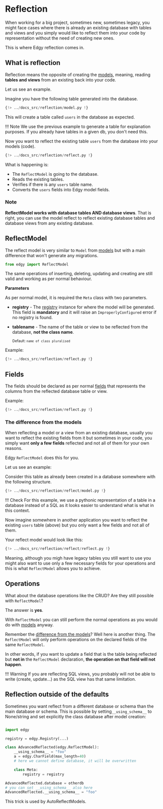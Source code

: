 # Reflection

When working for a big project, sometimes new, sometimes legacy, you might face cases where there
is already an existing database with tables and views and you simply would like to reflect them
into your code by representation without the need of creating new ones.

This is where Edgy reflection comes in.

## What is reflection

Reflection means the opposite of creating the [models](../models.md), meaning, reading
**tables and views** from an existing back into your code.

Let us see an example.

Imagine you have the following table generated into the database.

```python
{!> ../docs_src/reflection/model.py !}
```

This will create a table called `users` in the database as expected.

!!! Note
    We use the previous example to generate a table for explanation purposes. If you already
    have tables in a given db, you don't need this.

Now you want to reflect the existing table `users` from the database into your models (code).

```python hl_lines="8"
{!> ../docs_src/reflection/reflect.py !}
```

What is happening is:

* The `ReflectModel` is going to the database.
* Reads the existing tables.
* Verifies if there is any `users` table name.
* Converts the `users` fields into Edgy model fields.

### Note

**ReflectModel works with database tables AND database views**. That is right, you can use the
model reflect to reflect existing database tables and database views from any existing database.

## ReflectModel

The reflect model is very similar to `Model` from [models](../models.md) but with a main difference
that won't generate any migrations.

```python
from edgy import ReflectModel
```

The same operations of inserting, deleting, updating and creating are still valid and working
as per normal behaviour.

**Parameters**

As per normal model, it is required the `Meta` class with two parameters.

* **registry** - The [registry](../registry.md) instance for where the model will be generated. This
field is **mandatory** and it will raise an `ImproperlyConfigured` error if no registry is found.

* **tablename** - The name of the table or view to be reflected from the database, **not the class name**.

    <sup>Default: `name of class pluralised`<sup>

Example:

```python hl_lines="13 14"
{!> ../docs_src/reflection/reflect.py !}
```

## Fields

The fields should be declared as per normal [fields](../fields.md) that represents the columns from
the reflected database table or view.

Example:

```python hl_lines="9 10"
{!> ../docs_src/reflection/reflect.py !}
```

### The difference from the models

When reflecting a model or a view from an existing database, usually you want to reflect the
existing fields from it but sometimes in your code, you simply want **only a few fields** reflected
and not all of them for your own reasons.

Edgy `ReflectModel` does this for you.

Let us see an example:

Consider this table as already been created in a database somewhere with the following structure.

```python
{!> ../docs_src/reflection/reflect/model.py !}
```

!!! Check
    For this example, we use a pythonic representation of a table in a database instead of a SQL as
    it looks easier to understand what is what in this context.

Now imagine somewhere in another application you want to reflect the existing `users` table
(above) but you only want a few fields and not all of them.

Your reflect model would look like this:

```python hl_lines="9-11"
{!> ../docs_src/reflection/reflect/reflect.py !}
```

Meaning, although you migh have legacy tables you still want to use you might also want to use
only a few necessary fields for your operations and this is what `ReflectModel` allows you to
achieve.

## Operations

What about the database operations like the CRUD? Are they still possible with `ReflectModel`?

The answer is **yes**.

With `ReflectModel` you can still perform the normal operations as you would do with
[models](../models.md) anyway.

Remember the [difference from the models](#the-difference-from-the-models)? Well here is another
thing. The `ReflectModel` will only perform operations on the declared fields of the
same `ReflectModel`.

In other words, if you want to update a field that is the table being reflected but **not in**
the `ReflectModel` declaration, **the operation on that field will not happen**.

!!! Warning
    If you are reflecting SQL views, you probably will not be able to write (create, update...) as
    the SQL view has that same limitation.


## Reflection outside of the defaults

Sometimes you want reflect from a different database or schema than the main database or schema.
This is possible by setting`__using_schema__` to None/string and set explicitly the class database after model creation:

``` python

import edgy

registry = edgy.Registry(...)

class AdvancedReflected(edgy.ReflectModel):
    __using_schema__ = "foo"
    a = edgy.CharField(max_length=40)
    # here we cannot define database, it will be overwritten

    class Meta:
        registry = registry

AdvancedReflected.database = otherdb
# you can set __using_schema__ also here
AdvancedReflected.__using_schema__ = "foo"
```

This trick is used by AutoReflectModels.
